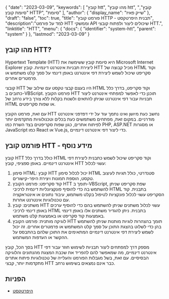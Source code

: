 {
"date": "2023-03-09",
  "keywords": [
"קובץ htt",
"מהו קובץ htt",
"קוֹבֶץ",
"סיומת קובץ HTTP",
"סיומת"
],
  "author": {
"display_name": "שייק פאיז"
},
"draft": "false",
"toc": true,
"title": "פורמט קובץ HTTP - תבנית היפרטקסט",
  "description":"למד על פורמט HTT וממשקי API שיכולים ליצור ולפתוח קובצי HTT.",
  "linktitle": "HTT",
  "menu": {
    "docs": {
      "identifier": "system-htt",
      "parent": "system"
}
},
"lastmod": "2023-03-09"
}

## מהו קובץ HTT?

Hypertext Template (HTT) היא סיומת קובץ ששימשה את Microsoft Internet Explorer ליצירת תבניות אינטרנט דינמיות. קובץ HTT מכיל קבוצה של HTML וקוד סקריפט שיכול לשמש ליצירת דפי אינטרנט באופן דינמי על סמך קלט משתמש או פרמטרים אחרים.

קובצי HTT היו בעצם קבצי טקסט עם שילוב של HTML וקוד סקריפט, בדרך כלל כתובים ב-VBScript. פורמט הקובץ HTT תוכנן כדי לאפשר למפתחי אינטרנט ליצור תבניות עבור דפי אינטרנט שניתן להתאים ולשנות בקלות ללא צורך בידע נרחב של HTML או שפות סקריפטים.

עם זאת, פורמט הקובץ HTT נחשב כעת מיושן ואינו נתמך עוד על ידי דפדפני אינטרנט מודרניים. במקום זאת, מפתחים משתמשים כעת בכלים וטכנולוגיות מתקדמים יותר לפיתוח אתרים, כגון שפות סקריפטים בצד השרת כמו PHP, ASP.NET או מסגרות JavaScript כמו React או Vue.js, כדי ליצור דפי אינטרנט דינמיים.

## פורמט קובץ HTT - מידע נוסף

קובץ HTT כולל בדרך כלל HTML וקוד סקריפט שיכול לשמש כתבנית ליצירת דפי אינטרנט דינמיים. באופן ספציפי, קובץ HTT עשוי לכלול:

1. סימון HTML: קובץ HTT יכול לכלול סימון HTML סטנדרטי, כולל תגיות לעיצוב טקסט, הוספת תמונות ויצירת היפר-קישורים.
2. קוד סקריפט: פורמט הקובץ HTT תומך ב-VBScript, שפת סקריפט שניתן להשתמש בה כדי להוסיף פונקציונליות דינמית לרכיבי HTML בתבנית. קוד הסקריפט עשוי לכלול פונקציות לטיפול בקלט משתמש, עיבוד נתונים או אינטראקציה עם טכנולוגיות אינטרנט אחרות.
3. משתנים: קובץ HTT עשוי לכלול משתנים שניתן להשתמש בהם כדי להוסיף ערכים באופן דינמי לרכיבי HTML בתבנית. ניתן להגדיר משתנים אלו באופן דינמי באמצעות קוד סקריפט או באמצעות קלט משתמש.
4. לוגיקה מותנית: פורמט הקובץ HTT תומך בהצהרות לוגיות מותנות שניתן להשתמש בהן כדי לשלוט בהצגת התוכן על סמך קלט המשתמש או פרמטרים אחרים. זה יכול לשמש ליצירת דפי אינטרנט דינמיים המתאימים את התוכן שלהם בהתבסס על ההקשר או העדפות המשתמש.

בסך הכל, קובץ HTT מספק דרך למפתחים ליצור תבניות לשימוש חוזר עבור דפי אינטרנט דינמיים, מה שמאפשר להם להפריד את שכבת המצגת מהנתונים והלוגיקה הבסיסיים. עם זאת, בשל מגבלות הפורמט והעלייה של טכנולוגיות פיתוח אתרים מתקדמות יותר, קבצי HTT כבר אינם נמצאים בשימוש נרחב.

## הפניות
* [היפרטקסט](https://en.wikipedia.org/wiki/Hypertext)

